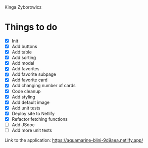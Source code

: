 Kinga Zyborowicz

# Things to do

- [x] Init
- [x] Add buttons
- [x] Add table
- [x] Add sorting
- [x] Add modal
- [x] Add favorites
- [x] Add favorite subpage
- [x] Add favorite card
- [x] Add changing number of cards
- [x] Code cleanup
- [x] Add styling
- [x] Add default image
- [x] Add unit tests
- [x] Deploy site to Netlify
- [x] Refactor fetching functions
- [ ] Add JSdoc
- [ ] Add more unit tests

Link to the application: https://aquamarine-blini-9d9aea.netlify.app/
